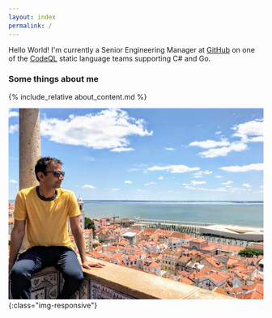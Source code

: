 ```yaml
---
layout: index
permalink: /
---
```


Hello World! I'm currently a Senior Engineering Manager at [GitHub](http://github.com/) on one of the [CodeQL](https://codeql.github.com/) static language teams supporting C# and Go. 

### Some things about me

{% include_relative about_content.md %}

![Sid enjoying the view from the Miradouro de Santa Luzia, overlooking tiled roofs and churches in the Alfama neighbourhood of Lisbon, as well as the Tejo estuary](/images/Sid-in-Lisbon.jpeg){:class="img-responsive"}
